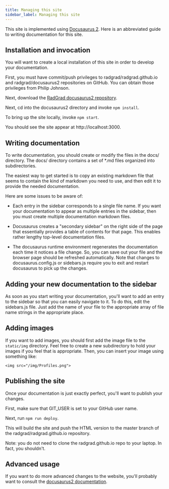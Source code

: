```yaml
---
title: Managing this site
sidebar_label: Managing this site
---
```


This site is implemented using [Docusaurus 2](http://v2.docusaurus.io). Here is an abbreviated guide to writing documentation for this site.

## Installation and invocation

You will want to create a local installation of this site in order to develop your documentation.

First, you must have commit/push privileges to radgrad/radgrad.github.io and radgrad/docusaurus2 repositories on GitHub.  You can obtain those privileges from Philip Johnson.

Next, download the [RadGrad docusaurus2 repository](https://github.com/radgrad/docusaurus2).

Next, cd into the docusaurus2 directory and invoke `npm install`.

To bring up the site locally, invoke `npm start`.

You should see the site appear at http://localhost:3000.

## Writing documentation

To write documentation, you should create or modify the files in the docs/ directory.  The docs/ directory contains a set of *.md files organized into subdirectories.

The easiest way to get started is to copy an existing markdown file that seems to contain the kind of markdown you need to use, and then edit it to provide the needed documentation.

Here are some issues to be aware of:

  * Each entry in the sidebar corresponds to a single file name. If you want your documentation to appear as multiple entries in the sidebar, then you must create multiple documentation markdown files.

  * Docusaurus creates a "secondary sidebar" on the right side of the page that essentially provides a table of contents for that page.  This enables rather lengthy top-level documentation files.

  * The docusaurus runtime environment regenerates the documentation each time it notices a file change. So, you can save out your file and the browser page should be refreshed automatically. Note that changes to docusaurus.config.js or sidebars.js require you to exit and restart docusaurus to pick up the changes.

## Adding your new documentation to the sidebar

As soon as you start writing your documentation, you'll want to add an entry to the sidebar so that you can easily navigate to it. To do this, edit the sidebars.js file. Just add the name of your file to the appropriate array of file name strings in the appropriate place.

## Adding images

If you want to add images, you should first add the image file to the `static/img` directory.  Feel free to create a new subdirectory to hold your images if you feel that is appropriate. Then, you can insert your image using something like:

```
<img src="/img/Profiles.png">
```

## Publishing the site

Once your documentation is just exactly perfect, you'll want to publish your changes.

First, make sure that GIT_USER is set to your GitHub user name.

Next, run `npm run deploy`.

This will build the site and push the HTML version to the master branch of the radgrad/radgrad.github.io repository.

Note: you do not need to clone the radgrad.github.io repo to your laptop. In fact, you shouldn't.

## Advanced usage

If you want to do more advanced changes to the website, you'll probably want to consult the [docusaurus2 documentation](https://v2.docusaurus.io/docs/introduction).
